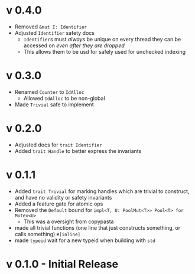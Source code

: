 # v 0.4.0

* Removed `&mut I: Identifier`
* Adjusted `Identifier` safety docs 
  * `Identifier`s must *always* be unique on every thread they can be accessed on
    *even after they are dropped*
  * This allows them to be usd for safely used for unchecked indexing

# v 0.3.0

* Renamed `Counter` to `IdAlloc`
  * Allowed `IdAlloc` to be non-global
* Made `Trivial` safe to implement

# v 0.2.0

* Adjusted docs for `trait Identifier`
* Added `trait Handle` to better express the invariants

# v 0.1.1

* Added `trait Trivial` for marking handles which are trivial to construct, and have no validity or safety invariants
* Added a feature gate for atomic ops
* Removed the `Default` bound for `impl<T, U: PoolMut<T>> Pool<T> for Mutex<U>`
  * This was a oversight from copypasta
* made all trivial functions (one line that just constructs something, or calls something) `#[inline]`
* made `typeid` wait for a new typeid when building with `std`

# v 0.1.0 - Initial Release
